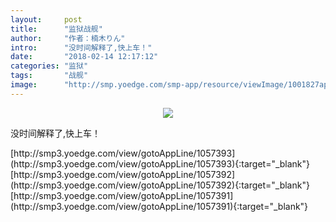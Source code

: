 ```yaml
---
layout:     post
title:      "监狱战舰"
author:     "作者：楠木りん"
intro:      "没时间解释了,快上车！"
date:       "2018-02-14 12:17:12"
categories: "监狱"
tags:       "战舰"
image:      "http://smp.yoedge.com/smp-app/resource/viewImage/1001827appline.png"
---
```

<div style="text-align: center">
<p><img src="http://smp.yoedge.com/smp-app/resource/viewImage/1001827appline.png"/></p>
</div>
<p class="post-meta">
<span>没时间解释了,快上车！</span>
</p>
[http://smp3.yoedge.com/view/gotoAppLine/1057393](http://smp3.yoedge.com/view/gotoAppLine/1057393){:target="_blank"}
[http://smp3.yoedge.com/view/gotoAppLine/1057392](http://smp3.yoedge.com/view/gotoAppLine/1057392){:target="_blank"}
[http://smp3.yoedge.com/view/gotoAppLine/1057391](http://smp3.yoedge.com/view/gotoAppLine/1057391){:target="_blank"}


